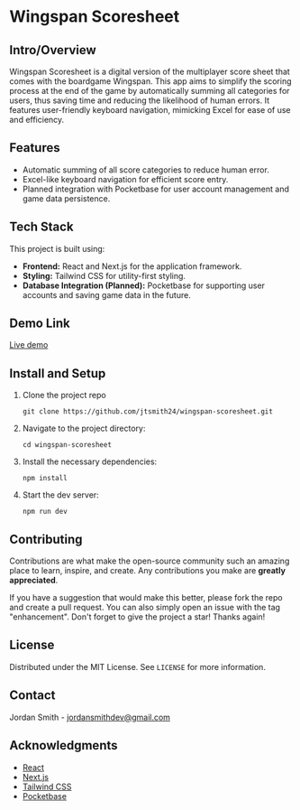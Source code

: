 # Wingspan Scoresheet

## Intro/Overview

Wingspan Scoresheet is a digital version of the multiplayer score sheet that comes with the boardgame Wingspan. This app aims to simplify the scoring process at the end of the game by automatically summing all categories for users, thus saving time and reducing the likelihood of human errors. It features user-friendly keyboard navigation, mimicking Excel for ease of use and efficiency.

## Features

- Automatic summing of all score categories to reduce human error.
- Excel-like keyboard navigation for efficient score entry.
- Planned integration with Pocketbase for user account management and game data persistence.

## Tech Stack

This project is built using:

- **Frontend:** React and Next.js for the application framework.
- **Styling:** Tailwind CSS for utility-first styling.
- **Database Integration (Planned):** Pocketbase for supporting user accounts and saving game data in the future.

## Demo Link

[Live demo](https://wingspanscoresheet.vercel.app/)

## Install and Setup
1. Clone the project repo
    ```
    git clone https://github.com/jtsmith24/wingspan-scoresheet.git
    ```
1. Navigate to the project directory:
    ```
    cd wingspan-scoresheet
    ```
1. Install the necessary dependencies:
    ```
    npm install
    ```
1. Start the dev server:
    ```
    npm run dev
    ```

## Contributing

Contributions are what make the open-source community such an amazing place to learn, inspire, and create. Any contributions you make are **greatly appreciated**.

If you have a suggestion that would make this better, please fork the repo and create a pull request. You can also simply open an issue with the tag "enhancement".
Don't forget to give the project a star! Thanks again!

## License

Distributed under the MIT License. See `LICENSE` for more information.

## Contact

Jordan Smith - <jordansmithdev@gmail.com>

## Acknowledgments

- [React](https://reactjs.org/)
- [Next.js](https://nextjs.org/)
- [Tailwind CSS](https://tailwindcss.com/)
- [Pocketbase](https://pocketbase.io/)
